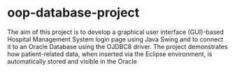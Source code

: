 # oop-database-project
The aim of this project is to develop a graphical user interface (GUI)-based Hospital Management System login page using Java Swing and to connect it to an Oracle Database using the OJDBC8 driver. The project demonstrates how patient-related data, when inserted via the Eclipse environment, is automatically stored and visible in the Oracle 
